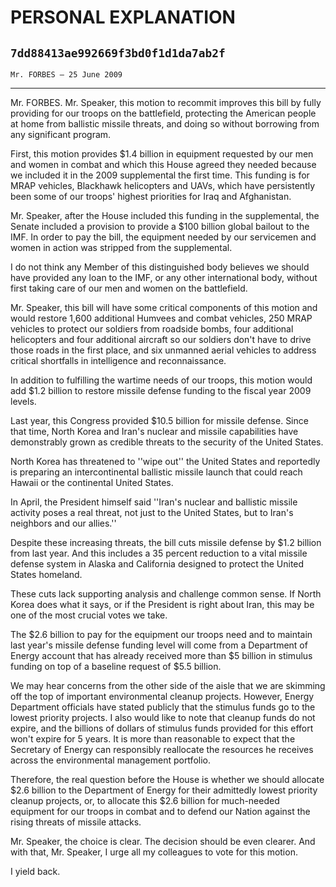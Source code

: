 # PERSONAL EXPLANATION
## `7dd88413ae992669f3bd0f1d1da7ab2f`
`Mr. FORBES — 25 June 2009`

---


Mr. FORBES. Mr. Speaker, this motion to recommit improves this bill 
by fully providing for our troops on the battlefield, protecting the 
American people at home from ballistic missile threats, and doing so 
without borrowing from any significant program.

First, this motion provides $1.4 billion in equipment requested by 
our men and women in combat and which this House agreed they needed 
because we included it in the 2009 supplemental the first time. This 
funding is for MRAP vehicles, Blackhawk helicopters and UAVs, which 
have persistently been some of our troops' highest priorities for Iraq 
and Afghanistan.

Mr. Speaker, after the House included this funding in the 
supplemental, the Senate included a provision to provide a $100 billion 
global bailout to the IMF. In order to pay the bill, the equipment 
needed by our servicemen and women in action was stripped from the 
supplemental.

I do not think any Member of this distinguished body believes we 
should have provided any loan to the IMF, or any other international 
body, without first taking care of our men and women on the 
battlefield.

Mr. Speaker, this bill will have some critical components of this 
motion and would restore 1,600 additional Humvees and combat vehicles, 
250 MRAP vehicles to protect our soldiers from roadside bombs, four 
additional helicopters and four additional aircraft so our soldiers 
don't have to drive those roads in the first place, and six unmanned 
aerial vehicles to address critical shortfalls in intelligence and 
reconnaissance.

In addition to fulfilling the wartime needs of our troops, this 
motion would add $1.2 billion to restore missile defense funding to the 
fiscal year 2009 levels.

Last year, this Congress provided $10.5 billion for missile defense. 
Since that time, North Korea and Iran's nuclear and missile 
capabilities have demonstrably grown as credible threats to the 
security of the United States.

North Korea has threatened to ''wipe out'' the United States and 
reportedly is preparing an intercontinental ballistic missile launch 
that could reach Hawaii or the continental United States.

In April, the President himself said ''Iran's nuclear and ballistic 
missile activity poses a real threat, not just to the United States, 
but to Iran's neighbors and our allies.''

Despite these increasing threats, the bill cuts missile defense by 
$1.2 billion from last year. And this includes a 35 percent reduction 
to a vital missile defense system in Alaska and California designed to 
protect the United States homeland.

These cuts lack supporting analysis and challenge common sense. If 
North Korea does what it says, or if the President is right about Iran, 
this may be one of the most crucial votes we take.

The $2.6 billion to pay for the equipment our troops need and to 
maintain last year's missile defense funding level will come from a 
Department of Energy account that has already received more than $5 
billion in stimulus funding on top of a baseline request of $5.5 
billion.

We may hear concerns from the other side of the aisle that we are 
skimming off the top of important environmental cleanup projects. 
However, Energy Department officials have stated publicly that the 
stimulus funds go to the lowest priority projects. I also would like to 
note that cleanup funds do not expire, and the billions of dollars of 
stimulus funds provided for this effort won't expire for 5 years. It is 
more than reasonable to expect that the Secretary of Energy can 
responsibly reallocate the resources he receives across the 
environmental management portfolio.

Therefore, the real question before the House is whether we should 
allocate $2.6 billion to the Department of Energy for their admittedly 
lowest priority cleanup projects, or, to allocate this $2.6 billion for 
much-needed equipment for our troops in combat and to defend our Nation 
against the rising threats of missile attacks.

Mr. Speaker, the choice is clear. The decision should be even 
clearer. And with that, Mr. Speaker, I urge all my colleagues to vote 
for this motion.

I yield back.